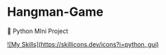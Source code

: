 # Hangman-Game
📍 Python MIni Project

[![My Skills](https://skillicons.dev/icons?i=python, gui)](https://skillicons.dev)

